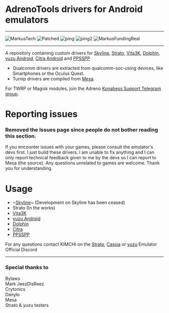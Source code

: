 # AdrenoTools drivers for Android emulators

---

![MarkusTech](https://img.shields.io/badge/MarkusTech-Corp-critical) ![Patched](https://img.shields.io/badge/patched-for%20Skyline-blueviolet) ![ping](https://img.shields.io/badge/Ping%20Nozwock-for%20support-informational) ![ping2](https://img.shields.io/badge/also-havocr-green) 
![MarkusFundingReal](https://img.shields.io/badge/funding-markus%20tech-9cf)

---

A repository containing custom drivers for <a href="https://github.com/skyline-emu/skyline">Skyline</a>, <a href="https://github.com/strato-emu/strato">Strato</a>, <a href="https://github.com/Vita3K/Vita3K-Android">Vita3K</a>, <a href="https://github.com/dolphin-emu/dolphin">Dolphin</a>, <a href="https://github.com/yuzu-emu/yuzu">yuzu Android</a>, <a href="https://github.com/citra-emu/citra">Citra Android</a> and <a href="https://github.com/hrydgard/ppsspp">PPSSPP</a>

- Qualcomm drivers are extracted from qualcomm-soc-using devices, like Smartphones or the Oculus Quest.
- Turnip drivers are compiled from <a href="https://docs.mesa3d.org/index.html">Mesa</a>.

For TWRP or Magisk modules, join the Adreno <a href="https://t.me/adreno_konabess">Konabess Support Telegram group</a>.

# Reporting issues

### Removed the Issues page since people do not bother reading this section.
If you encounter issues with your games, please consult the emulator's devs first. I just build these drivers. I am unable to fix anything and I can only report technical feedback given to me by the devs so I can report to Mesa (the source).
Any questions unrelated to games are welcome.
Thank you for understanding.

# Usage

- ~[Skyline](docs/skyline.md)~ (Development on Skyline has been ceased)
- Strato (In the works)
- [Vita3K](docs/vita3k.md)
- [yuzu Android](docs/yuzu_android.md)
- [Dolphin](docs/dolphin.md)
- [Citra](docs/citra.md)
- [PPSSPP](docs/ppsspp.md)

For any questions contact KIMCHI on the <a href="https://discord.gg/YhpdhVBmXX">Strato</a>, <a href="https://discord.gg/XnbXNQM">Cassia</a> or <a href="https://discord.gg/u77vRWY">yuzu</a> Emulator Official Discord

---

### Special thanks to
Bylaws  
Mark
JeezDisReez.   
Crytonics  
Danylo  
Mesa  
Strato & yuzu testers
